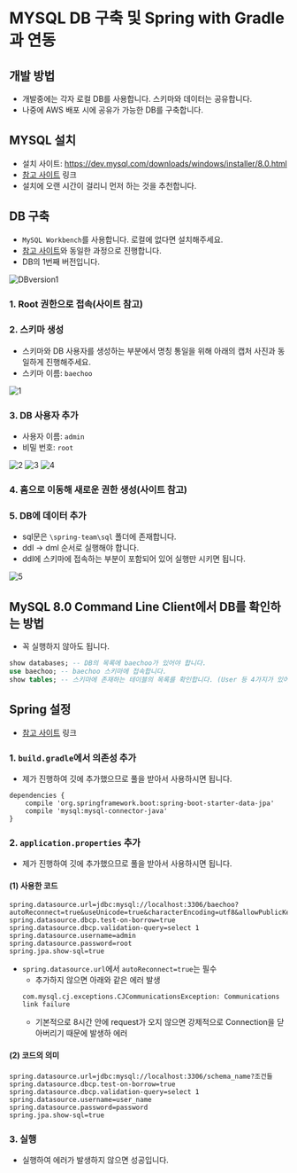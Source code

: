 # MYSQL DB 구축 및 Spring with Gradle과 연동

## 개발 방법
* 개발중에는 각자 로컬 DB를 사용합니다. 스키마와 데이터는 공유합니다.
* 나중에 AWS 배포 시에 공유가 가능한 DB를 구축합니다.

## MYSQL 설치
* 설치 사이트: https://dev.mysql.com/downloads/windows/installer/8.0.html
* [참고 사이트](https://stricky.tistory.com/342) 링크
* 설치에 오랜 시간이 걸리니 먼저 하는 것을 추천합니다.

## DB 구축
* `MySQL Workbench`를 사용합니다. 로컬에 없다면 설치해주세요.
* [참고 사이트](https://withcoding.com/36)와 동일한 과정으로 진행합니다.
* DB의 1번째 버전입니다.

![DBversion1](https://user-images.githubusercontent.com/38900338/106924329-5078b800-6752-11eb-854a-09278c7facd0.JPG)
### 1. Root 권한으로 접속(사이트 참고)
### 2. 스키마 생성
* 스키마와 DB 사용자를 생성하는 부분에서 명칭 통일을 위해 아래의 캡처 사진과 동일하게 진행해주세요.
* 스키마 이름: `baechoo`

![1](https://user-images.githubusercontent.com/38900338/106919716-bc0c5680-674d-11eb-94b7-e42326c3ba1e.JPG)
### 3. DB 사용자 추가
* 사용자 이름: `admin`
* 비밀 번호: `root`

![2](https://user-images.githubusercontent.com/38900338/106919779-caf30900-674d-11eb-8c95-e49e821bd8a8.JPG)
![3](https://user-images.githubusercontent.com/38900338/106919835-d6decb00-674d-11eb-9530-2bc393febf28.JPG)
![4](https://user-images.githubusercontent.com/38900338/106919867-df370600-674d-11eb-8609-a369494a3443.JPG)

### 4. 홈으로 이동해 새로운 권한 생성(사이트 참고)
### 5. DB에 데이터 추가
* sql문은 `\spring-team\sql` 폴더에 존재합니다.
* ddl -> dml 순서로 실행해야 합니다.
* ddl에 스키마에 접속하는 부분이 포함되어 있어 실행만 시키면 됩니다.

![5](https://user-images.githubusercontent.com/38900338/106926179-2cb67180-6754-11eb-891e-9da6133105b1.JPG)

## MySQL 8.0 Command Line Client에서 DB를 확인하는 방법
* 꼭 실행하지 않아도 됩니다.
```sql
show databases; -- DB의 목록에 baechoo가 있어야 합니다.
use baechoo; -- baechoo 스키마에 접속합니다.
show tables; -- 스키마에 존재하는 테이블의 목록를 확인합니다. (User 등 4가지가 있어야 합니다.)
```

## Spring 설정
* [참고 사이트](https://memostack.tistory.com/163) 링크 
### 1. `build.gradle`에서 의존성 추가
* 제가 진행하여 깃에 추가했으므로 풀을 받아서 사용하시면 됩니다.
```
dependencies { 
    compile 'org.springframework.boot:spring-boot-starter-data-jpa' 
    compile 'mysql:mysql-connector-java' 
}
```
### 2. `application.properties` 추가
* 제가 진행하여 깃에 추가했으므로 풀을 받아서 사용하시면 됩니다.
#### (1) 사용한 코드
```
spring.datasource.url=jdbc:mysql://localhost:3306/baechoo?autoReconnect=true&useUnicode=true&characterEncoding=utf8&allowPublicKeyRetrieval=true&useSSL=false&serverTimezone=UTC
spring.datasource.dbcp.test-on-borrow=true
spring.datasource.dbcp.validation-query=select 1
spring.datasource.username=admin
spring.datasource.password=root
spring.jpa.show-sql=true
```
* `spring.datasource.url`에서 `autoReconnect=true`는 필수
  * 추가하지 않으면 아래와 같은 에러 발생
  ```
  com.mysql.cj.exceptions.CJCommunicationsException: Communications link failure
  ```
  * 기본적으로 8시간 안에 request가 오지 않으면 강제적으로 Connection을 닫아버리기 때문에 발생하  에러
#### (2) 코드의 의미
```
spring.datasource.url=jdbc:mysql://localhost:3306/schema_name?조건들
spring.datasource.dbcp.test-on-borrow=true
spring.datasource.dbcp.validation-query=select 1
spring.datasource.username=user_name 
spring.datasource.password=password 
spring.jpa.show-sql=true
```
### 3. 실행
* 실행하여 에러가 발생하지 않으면 성공입니다.

